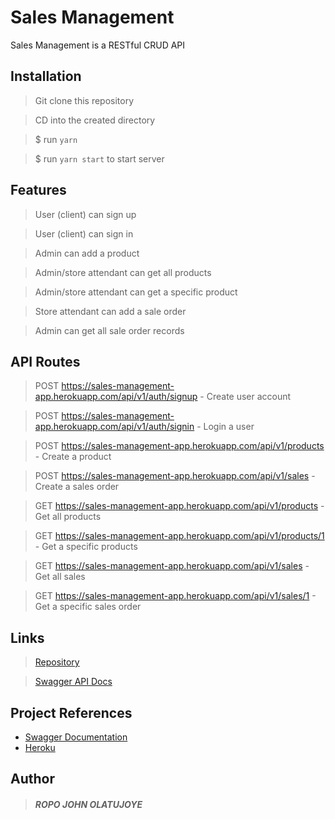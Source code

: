 # Sales Management

Sales Management is a RESTful CRUD API 

## Installation
 > Git clone this repository

 > CD into the created directory

 > $ run `yarn`

 > $ run `yarn start` to start server

## Features
 > User (client) can sign up

 > User (client) can sign in

 > Admin can add a product

 > Admin/store attendant can get all products

 > Admin/store attendant can get a specific product

 > Store attendant can add a sale order

 > Admin can get all sale order records

## API Routes
 > POST https://sales-management-app.herokuapp.com/api/v1/auth/signup - Create user account

 > POST https://sales-management-app.herokuapp.com/api/v1/auth/signin - Login a user

 > POST https://sales-management-app.herokuapp.com/api/v1/products - Create a product

 > POST https://sales-management-app.herokuapp.com/api/v1/sales - Create a sales order

 > GET https://sales-management-app.herokuapp.com/api/v1/products - Get all products

 > GET https://sales-management-app.herokuapp.com/api/v1/products/1 - Get a specific products

 > GET https://sales-management-app.herokuapp.com/api/v1/sales - Get all sales

 > GET https://sales-management-app.herokuapp.com/api/v1/sales/1 - Get a specific sales order

## Links

 > [Repository](https://github.com/Johnpeace/sales-management-app)

 > [Swagger API Docs](https://sales-management-app.herokuapp.com/api/v1/api-docs)

 ## Project References
 * [Swagger Documentation](https://swagger.io/)
 * [Heroku](https://heroku.com/)


## Author

> ##### ROPO JOHN OLATUJOYE 